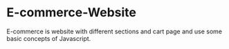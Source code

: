 # E-commerce-Website
E-commerce is website with different sections and cart page and use some basic concepts of Javascript.  
